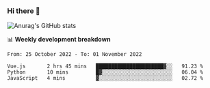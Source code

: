 ### Hi there 👋
![Anurag's GitHub stats](https://github-readme-stats.vercel.app/api?username=jami1024&show_icons=true&theme=radical)

📊 **Weekly development breakdown**
<!--START_SECTION:waka-->

```text
From: 25 October 2022 - To: 01 November 2022

Vue.js       2 hrs 45 mins   ██████████████████████▓░░   91.23 %
Python       10 mins         █▓░░░░░░░░░░░░░░░░░░░░░░░   06.04 %
JavaScript   4 mins          ▓░░░░░░░░░░░░░░░░░░░░░░░░   02.72 %
```

<!--END_SECTION:waka-->
<!--
**jami1024/jami1024** is a ✨ _special_ ✨ repository because its `README.md` (this file) appears on your GitHub profile.

Here are some ideas to get you started:

- 🔭 I’m currently working on ...
- 🌱 I’m currently learning ...
- 👯 I’m looking to collaborate on ...
- 🤔 I’m looking for help with ...
- 💬 Ask me about ...
- 📫 How to reach me: ...
- 😄 Pronouns: ...
- ⚡ Fun fact: ...
-->
